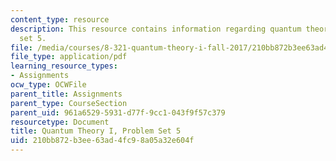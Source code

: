 ```yaml
---
content_type: resource
description: This resource contains information regarding quantum theory I, problem
  set 5.
file: /media/courses/8-321-quantum-theory-i-fall-2017/210bb872b3ee63ad4fc98a05a32e604f_MIT8_321F17_Pset5.pdf
file_type: application/pdf
learning_resource_types:
- Assignments
ocw_type: OCWFile
parent_title: Assignments
parent_type: CourseSection
parent_uid: 961a6529-5931-d77f-9cc1-043f9f57c379
resourcetype: Document
title: Quantum Theory I, Problem Set 5
uid: 210bb872-b3ee-63ad-4fc9-8a05a32e604f
---
```

